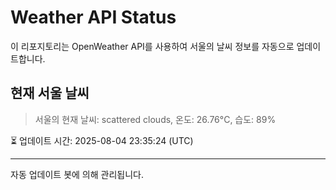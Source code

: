 
# Weather API Status

이 리포지토리는 OpenWeather API를 사용하여 서울의 날씨 정보를 자동으로 업데이트합니다.

## 현재 서울 날씨
> 서울의 현재 날씨: scattered clouds, 온도: 26.76°C, 습도: 89%

⏳ 업데이트 시간: 2025-08-04 23:35:24 (UTC)

---
자동 업데이트 봇에 의해 관리됩니다.
